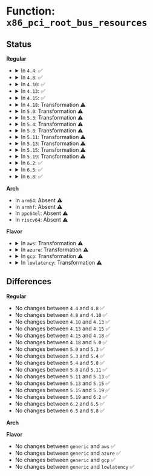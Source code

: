 # Function: <code>x86_pci_root_bus_resources</code>

## Status
<b>Regular</b>
<ul>
<li>
<details>
<summary>In <code>4.4</code>: ✅</summary>

```c
void x86_pci_root_bus_resources(int bus, struct list_head *resources);
```

**Collision:** Unique Global

**Inline:** No

**Transformation:** False

**Instances:**

```
In arch/x86/pci/bus_numa.c (ffffffff816fac00)
Location: arch/x86/pci/bus_numa.c:30
Inline: False
Direct callers:
  - arch/x86/pci/acpi.c:pci_acpi_root_prepare_resources
  - arch/x86/pci/common.c:pcibios_scan_root
```
**Symbols:**

```
ffffffff816fac00-ffffffff816facd9: x86_pci_root_bus_resources (STB_GLOBAL)
```
</details>
</li>
<li>
<details>
<summary>In <code>4.8</code>: ✅</summary>

```c
void x86_pci_root_bus_resources(int bus, struct list_head *resources);
```

**Collision:** Unique Global

**Inline:** No

**Transformation:** False

**Instances:**

```
In arch/x86/pci/bus_numa.c (ffffffff8175fa90)
Location: arch/x86/pci/bus_numa.c:30
Inline: False
Direct callers:
  - arch/x86/pci/acpi.c:pci_acpi_root_prepare_resources
  - arch/x86/pci/common.c:pcibios_scan_root
```
**Symbols:**

```
ffffffff8175fa90-ffffffff8175fb68: x86_pci_root_bus_resources (STB_GLOBAL)
```
</details>
</li>
<li>
<details>
<summary>In <code>4.10</code>: ✅</summary>

```c
void x86_pci_root_bus_resources(int bus, struct list_head *resources);
```

**Collision:** Unique Global

**Inline:** No

**Transformation:** False

**Instances:**

```
In arch/x86/pci/bus_numa.c (ffffffff8178bfd0)
Location: arch/x86/pci/bus_numa.c:30
Inline: False
Direct callers:
  - arch/x86/pci/acpi.c:pci_acpi_root_prepare_resources
  - arch/x86/pci/common.c:pcibios_scan_root
```
**Symbols:**

```
ffffffff8178bfd0-ffffffff8178c0a8: x86_pci_root_bus_resources (STB_GLOBAL)
```
</details>
</li>
<li>
<details>
<summary>In <code>4.13</code>: ✅</summary>

```c
void x86_pci_root_bus_resources(int bus, struct list_head *resources);
```

**Collision:** Unique Global

**Inline:** No

**Transformation:** False

**Instances:**

```
In arch/x86/pci/bus_numa.c (ffffffff817aaf70)
Location: arch/x86/pci/bus_numa.c:30
Inline: False
Direct callers:
  - arch/x86/pci/acpi.c:pci_acpi_root_prepare_resources
  - arch/x86/pci/common.c:pcibios_scan_root
```
**Symbols:**

```
ffffffff817aaf70-ffffffff817ab049: x86_pci_root_bus_resources (STB_GLOBAL)
```
</details>
</li>
<li>
<details>
<summary>In <code>4.15</code>: ✅</summary>

```c
void x86_pci_root_bus_resources(int bus, struct list_head *resources);
```

**Collision:** Unique Global

**Inline:** No

**Transformation:** False

**Instances:**

```
In arch/x86/pci/bus_numa.c (ffffffff81822460)
Location: arch/x86/pci/bus_numa.c:31
Inline: False
Direct callers:
  - arch/x86/pci/acpi.c:pci_acpi_root_prepare_resources
  - arch/x86/pci/common.c:pcibios_scan_root
```
**Symbols:**

```
ffffffff81822460-ffffffff81822539: x86_pci_root_bus_resources (STB_GLOBAL)
```
</details>
</li>
<li>
<details>
<summary>In <code>4.18</code>: Transformation ⚠️</summary>

```c
void x86_pci_root_bus_resources(int bus, struct list_head *resources);
```

**Collision:** Unique Global

**Inline:** No

**Transformation:** True

**Instances:**

```
In arch/x86/pci/bus_numa.c (0)
Location: arch/x86/pci/bus_numa.c:31
Inline: False
Direct callers:
  - arch/x86/pci/acpi.c:pci_acpi_root_prepare_resources
  - arch/x86/pci/common.c:pcibios_scan_root
```
**Symbols:**

```
ffffffff8186c882-ffffffff8186c90b: x86_pci_root_bus_resources.cold.2 (STB_LOCAL)
ffffffff8186c750-ffffffff8186c7a0: x86_pci_root_bus_resources (STB_GLOBAL)
```
</details>
</li>
<li>
<details>
<summary>In <code>5.0</code>: Transformation ⚠️</summary>

```c
void x86_pci_root_bus_resources(int bus, struct list_head *resources);
```

**Collision:** Unique Global

**Inline:** No

**Transformation:** True

**Instances:**

```
In arch/x86/pci/bus_numa.c (0)
Location: arch/x86/pci/bus_numa.c:31
Inline: False
Direct callers:
  - arch/x86/pci/acpi.c:pci_acpi_root_prepare_resources
  - arch/x86/pci/common.c:pcibios_scan_root
```
**Symbols:**

```
ffffffff8188c892-ffffffff8188c91b: x86_pci_root_bus_resources.cold.1 (STB_LOCAL)
ffffffff8188c760-ffffffff8188c7b0: x86_pci_root_bus_resources (STB_GLOBAL)
```
</details>
</li>
<li>
<details>
<summary>In <code>5.3</code>: Transformation ⚠️</summary>

```c
void x86_pci_root_bus_resources(int bus, struct list_head *resources);
```

**Collision:** Unique Global

**Inline:** No

**Transformation:** True

**Instances:**

```
In arch/x86/pci/bus_numa.c (0)
Location: arch/x86/pci/bus_numa.c:31
Inline: False
Direct callers:
  - arch/x86/pci/acpi.c:pci_acpi_root_prepare_resources
  - arch/x86/pci/common.c:pcibios_scan_root
```
**Symbols:**

```
ffffffff818d71ce-ffffffff818d7259: x86_pci_root_bus_resources.cold (STB_LOCAL)
ffffffff818d70a0-ffffffff818d70e9: x86_pci_root_bus_resources (STB_GLOBAL)
```
</details>
</li>
<li>
<details>
<summary>In <code>5.4</code>: Transformation ⚠️</summary>

```c
void x86_pci_root_bus_resources(int bus, struct list_head *resources);
```

**Collision:** Unique Global

**Inline:** No

**Transformation:** True

**Instances:**

```
In arch/x86/pci/bus_numa.c (0)
Location: arch/x86/pci/bus_numa.c:31
Inline: False
Direct callers:
  - arch/x86/pci/acpi.c:pci_acpi_root_prepare_resources
  - arch/x86/pci/common.c:pcibios_scan_root
```
**Symbols:**

```
ffffffff8190954e-ffffffff819095d9: x86_pci_root_bus_resources.cold (STB_LOCAL)
ffffffff81909420-ffffffff81909469: x86_pci_root_bus_resources (STB_GLOBAL)
```
</details>
</li>
<li>
<details>
<summary>In <code>5.8</code>: Transformation ⚠️</summary>

```c
void x86_pci_root_bus_resources(int bus, struct list_head *resources);
```

**Collision:** Unique Global

**Inline:** No

**Transformation:** True

**Instances:**

```
In arch/x86/pci/bus_numa.c (0)
Location: arch/x86/pci/bus_numa.c:31
Inline: False
Direct callers:
  - arch/x86/pci/acpi.c:pci_acpi_root_prepare_resources
  - arch/x86/pci/common.c:pcibios_scan_root
```
**Symbols:**

```
ffffffff81bb9e3e-ffffffff81bb9ec7: x86_pci_root_bus_resources.cold (STB_LOCAL)
ffffffff81bb9d10-ffffffff81bb9d56: x86_pci_root_bus_resources (STB_GLOBAL)
```
</details>
</li>
<li>
<details>
<summary>In <code>5.11</code>: Transformation ⚠️</summary>

```c
void x86_pci_root_bus_resources(int bus, struct list_head *resources);
```

**Collision:** Unique Global

**Inline:** No

**Transformation:** True

**Instances:**

```
In arch/x86/pci/bus_numa.c (0)
Location: arch/x86/pci/bus_numa.c:31
Inline: False
Direct callers:
  - arch/x86/pci/acpi.c:pci_acpi_root_prepare_resources
  - arch/x86/pci/common.c:pcibios_scan_root
```
**Symbols:**

```
ffffffff81c34a71-ffffffff81c34afa: x86_pci_root_bus_resources.cold (STB_LOCAL)
ffffffff81bce610-ffffffff81bce656: x86_pci_root_bus_resources (STB_GLOBAL)
```
</details>
</li>
<li>
<details>
<summary>In <code>5.13</code>: Transformation ⚠️</summary>

```c
void x86_pci_root_bus_resources(int bus, struct list_head *resources);
```

**Collision:** Unique Global

**Inline:** No

**Transformation:** True

**Instances:**

```
In arch/x86/pci/bus_numa.c (0)
Location: arch/x86/pci/bus_numa.c:31
Inline: False
Direct callers:
  - arch/x86/pci/acpi.c:pci_acpi_root_prepare_resources
  - arch/x86/pci/common.c:pcibios_scan_root
```
**Symbols:**

```
ffffffff81c26e59-ffffffff81c26ee2: x86_pci_root_bus_resources.cold (STB_LOCAL)
ffffffff81bc1fc0-ffffffff81bc2006: x86_pci_root_bus_resources (STB_GLOBAL)
```
</details>
</li>
<li>
<details>
<summary>In <code>5.15</code>: Transformation ⚠️</summary>

```c
void x86_pci_root_bus_resources(int bus, struct list_head *resources);
```

**Collision:** Unique Global

**Inline:** No

**Transformation:** True

**Instances:**

```
In arch/x86/pci/bus_numa.c (0)
Location: arch/x86/pci/bus_numa.c:31
Inline: False
Direct callers:
  - arch/x86/pci/acpi.c:pci_acpi_root_prepare_resources
  - arch/x86/pci/common.c:pcibios_scan_root
```
**Symbols:**

```
ffffffff81d44de4-ffffffff81d44e6d: x86_pci_root_bus_resources.cold (STB_LOCAL)
ffffffff81c925d0-ffffffff81c92616: x86_pci_root_bus_resources (STB_GLOBAL)
```
</details>
</li>
<li>
<details>
<summary>In <code>5.19</code>: Transformation ⚠️</summary>

```c
void x86_pci_root_bus_resources(int bus, struct list_head *resources);
```

**Collision:** Unique Global

**Inline:** No

**Transformation:** True

**Instances:**

```
In arch/x86/pci/bus_numa.c (0)
Location: arch/x86/pci/bus_numa.c:31
Inline: False
Direct callers:
  - arch/x86/pci/acpi.c:pci_acpi_root_prepare_resources
  - arch/x86/pci/common.c:pcibios_scan_root
```
**Symbols:**

```
ffffffff81f11d32-ffffffff81f11dc7: x86_pci_root_bus_resources.cold (STB_LOCAL)
ffffffff81e41cf0-ffffffff81e41d36: x86_pci_root_bus_resources (STB_GLOBAL)
```
</details>
</li>
<li>
<details>
<summary>In <code>6.2</code>: ✅</summary>

```c
void x86_pci_root_bus_resources(int bus, struct list_head *resources);
```

**Collision:** Unique Global

**Inline:** No

**Transformation:** False

**Instances:**

```
In arch/x86/pci/bus_numa.c (ffffffff8201c410)
Location: arch/x86/pci/bus_numa.c:31
Inline: False
Direct callers:
  - arch/x86/pci/acpi.c:pci_acpi_root_prepare_resources
  - arch/x86/pci/common.c:pcibios_scan_root
```
**Symbols:**

```
ffffffff8201c410-ffffffff8201c4ff: x86_pci_root_bus_resources (STB_GLOBAL)
```
</details>
</li>
<li>
<details>
<summary>In <code>6.5</code>: ✅</summary>

```c
void x86_pci_root_bus_resources(int bus, struct list_head *resources);
```

**Collision:** Unique Global

**Inline:** No

**Transformation:** False

**Instances:**

```
In arch/x86/pci/bus_numa.c (ffffffff8209cab0)
Location: arch/x86/pci/bus_numa.c:31
Inline: False
Direct callers:
  - arch/x86/pci/acpi.c:pci_acpi_root_prepare_resources
  - arch/x86/pci/common.c:pcibios_scan_root
```
**Symbols:**

```
ffffffff8209cab0-ffffffff8209cb9f: x86_pci_root_bus_resources (STB_GLOBAL)
```
</details>
</li>
<li>
<details>
<summary>In <code>6.8</code>: ✅</summary>

```c
void x86_pci_root_bus_resources(int bus, struct list_head *resources);
```

**Collision:** Unique Global

**Inline:** No

**Transformation:** False

**Instances:**

```
In arch/x86/pci/bus_numa.c (ffffffff82174290)
Location: arch/x86/pci/bus_numa.c:31
Inline: False
Direct callers:
  - arch/x86/pci/acpi.c:pci_acpi_root_prepare_resources
  - arch/x86/pci/common.c:pcibios_scan_root
```
**Symbols:**

```
ffffffff82174290-ffffffff8217437f: x86_pci_root_bus_resources (STB_GLOBAL)
```
</details>
</li>
</ul>
<b>Arch</b>
<ul>
<li>
In <code>arm64</code>: Absent ⚠️
</li>
<li>
In <code>armhf</code>: Absent ⚠️
</li>
<li>
In <code>ppc64el</code>: Absent ⚠️
</li>
<li>
In <code>riscv64</code>: Absent ⚠️
</li>
</ul>
<b>Flavor</b>
<ul>
<li>
<details>
<summary>In <code>aws</code>: Transformation ⚠️</summary>

```c
void x86_pci_root_bus_resources(int bus, struct list_head *resources);
```

**Collision:** Unique Global

**Inline:** No

**Transformation:** True

**Instances:**

```
In arch/x86/pci/bus_numa.c (0)
Location: arch/x86/pci/bus_numa.c:31
Inline: False
Direct callers:
  - arch/x86/pci/acpi.c:pci_acpi_root_prepare_resources
  - arch/x86/pci/common.c:pcibios_scan_root
```
**Symbols:**

```
ffffffff818a890e-ffffffff818a8999: x86_pci_root_bus_resources.cold (STB_LOCAL)
ffffffff818a87e0-ffffffff818a8829: x86_pci_root_bus_resources (STB_GLOBAL)
```
</details>
</li>
<li>
<details>
<summary>In <code>azure</code>: Transformation ⚠️</summary>

```c
void x86_pci_root_bus_resources(int bus, struct list_head *resources);
```

**Collision:** Unique Global

**Inline:** No

**Transformation:** True

**Instances:**

```
In arch/x86/pci/bus_numa.c (0)
Location: arch/x86/pci/bus_numa.c:31
Inline: False
Direct callers:
  - arch/x86/pci/acpi.c:pci_acpi_root_prepare_resources
  - arch/x86/pci/common.c:pcibios_scan_root
```
**Symbols:**

```
ffffffff8186331e-ffffffff818633a9: x86_pci_root_bus_resources.cold (STB_LOCAL)
ffffffff818631f0-ffffffff81863239: x86_pci_root_bus_resources (STB_GLOBAL)
```
</details>
</li>
<li>
<details>
<summary>In <code>gcp</code>: Transformation ⚠️</summary>

```c
void x86_pci_root_bus_resources(int bus, struct list_head *resources);
```

**Collision:** Unique Global

**Inline:** No

**Transformation:** True

**Instances:**

```
In arch/x86/pci/bus_numa.c (0)
Location: arch/x86/pci/bus_numa.c:31
Inline: False
Direct callers:
  - arch/x86/pci/acpi.c:pci_acpi_root_prepare_resources
  - arch/x86/pci/common.c:pcibios_scan_root
```
**Symbols:**

```
ffffffff818f9f6e-ffffffff818f9ff9: x86_pci_root_bus_resources.cold (STB_LOCAL)
ffffffff818f9e40-ffffffff818f9e89: x86_pci_root_bus_resources (STB_GLOBAL)
```
</details>
</li>
<li>
<details>
<summary>In <code>lowlatency</code>: Transformation ⚠️</summary>

```c
void x86_pci_root_bus_resources(int bus, struct list_head *resources);
```

**Collision:** Unique Global

**Inline:** No

**Transformation:** True

**Instances:**

```
In arch/x86/pci/bus_numa.c (0)
Location: arch/x86/pci/bus_numa.c:31
Inline: False
Direct callers:
  - arch/x86/pci/acpi.c:pci_acpi_root_prepare_resources
  - arch/x86/pci/common.c:pcibios_scan_root
```
**Symbols:**

```
ffffffff8191b0ce-ffffffff8191b159: x86_pci_root_bus_resources.cold (STB_LOCAL)
ffffffff8191afa0-ffffffff8191afe9: x86_pci_root_bus_resources (STB_GLOBAL)
```
</details>
</li>
</ul>

## Differences
<b>Regular</b>
<ul>
<li>
No changes between <code>4.4</code> and <code>4.8</code> ✅
</li>
<li>
No changes between <code>4.8</code> and <code>4.10</code> ✅
</li>
<li>
No changes between <code>4.10</code> and <code>4.13</code> ✅
</li>
<li>
No changes between <code>4.13</code> and <code>4.15</code> ✅
</li>
<li>
No changes between <code>4.15</code> and <code>4.18</code> ✅
</li>
<li>
No changes between <code>4.18</code> and <code>5.0</code> ✅
</li>
<li>
No changes between <code>5.0</code> and <code>5.3</code> ✅
</li>
<li>
No changes between <code>5.3</code> and <code>5.4</code> ✅
</li>
<li>
No changes between <code>5.4</code> and <code>5.8</code> ✅
</li>
<li>
No changes between <code>5.8</code> and <code>5.11</code> ✅
</li>
<li>
No changes between <code>5.11</code> and <code>5.13</code> ✅
</li>
<li>
No changes between <code>5.13</code> and <code>5.15</code> ✅
</li>
<li>
No changes between <code>5.15</code> and <code>5.19</code> ✅
</li>
<li>
No changes between <code>5.19</code> and <code>6.2</code> ✅
</li>
<li>
No changes between <code>6.2</code> and <code>6.5</code> ✅
</li>
<li>
No changes between <code>6.5</code> and <code>6.8</code> ✅
</li>
</ul>
<b>Arch</b>
<ul>
</ul>
<b>Flavor</b>
<ul>
<li>
No changes between <code>generic</code> and <code>aws</code> ✅
</li>
<li>
No changes between <code>generic</code> and <code>azure</code> ✅
</li>
<li>
No changes between <code>generic</code> and <code>gcp</code> ✅
</li>
<li>
No changes between <code>generic</code> and <code>lowlatency</code> ✅
</li>
</ul>
